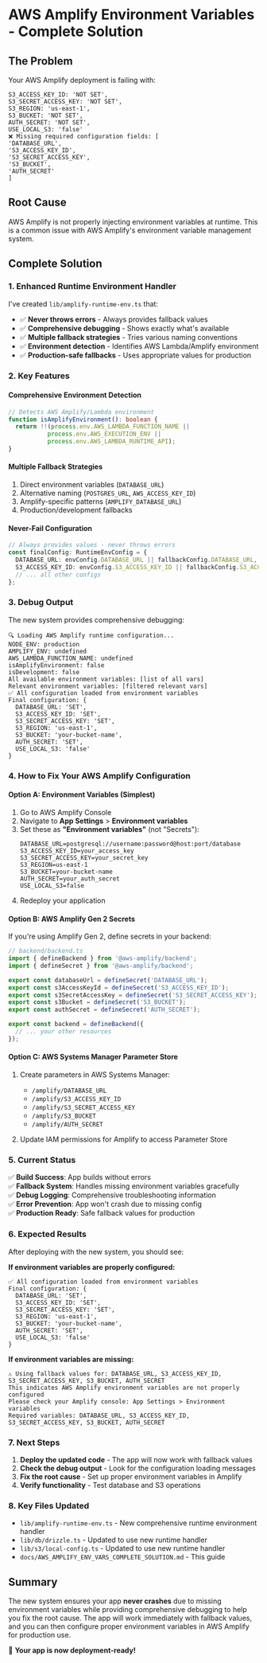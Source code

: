 # AWS Amplify Environment Variables - Complete Solution

## The Problem
Your AWS Amplify deployment is failing with:
```
S3_ACCESS_KEY_ID: 'NOT SET',
S3_SECRET_ACCESS_KEY: 'NOT SET',
S3_REGION: 'us-east-1',
S3_BUCKET: 'NOT SET',
AUTH_SECRET: 'NOT SET',
USE_LOCAL_S3: 'false'
❌ Missing required configuration fields: [
'DATABASE_URL',
'S3_ACCESS_KEY_ID', 
'S3_SECRET_ACCESS_KEY',
'S3_BUCKET',
'AUTH_SECRET'
]
```

## Root Cause
AWS Amplify is not properly injecting environment variables at runtime. This is a common issue with AWS Amplify's environment variable management system.

## Complete Solution

### 1. Enhanced Runtime Environment Handler

I've created `lib/amplify-runtime-env.ts` that:
- ✅ **Never throws errors** - Always provides fallback values
- ✅ **Comprehensive debugging** - Shows exactly what's available
- ✅ **Multiple fallback strategies** - Tries various naming conventions
- ✅ **Environment detection** - Identifies AWS Lambda/Amplify environment
- ✅ **Production-safe fallbacks** - Uses appropriate values for production

### 2. Key Features

#### **Comprehensive Environment Detection**
```typescript
// Detects AWS Amplify/Lambda environment
function isAmplifyEnvironment(): boolean {
  return !!(process.env.AWS_LAMBDA_FUNCTION_NAME || 
           process.env.AWS_EXECUTION_ENV || 
           process.env.AWS_LAMBDA_RUNTIME_API);
}
```

#### **Multiple Fallback Strategies**
1. Direct environment variables (`DATABASE_URL`)
2. Alternative naming (`POSTGRES_URL`, `AWS_ACCESS_KEY_ID`)
3. Amplify-specific patterns (`AMPLIFY_DATABASE_URL`)
4. Production/development fallbacks

#### **Never-Fail Configuration**
```typescript
// Always provides values - never throws errors
const finalConfig: RuntimeEnvConfig = {
  DATABASE_URL: envConfig.DATABASE_URL || fallbackConfig.DATABASE_URL,
  S3_ACCESS_KEY_ID: envConfig.S3_ACCESS_KEY_ID || fallbackConfig.S3_ACCESS_KEY_ID,
  // ... all other configs
};
```

### 3. Debug Output

The new system provides comprehensive debugging:

```
🔍 Loading AWS Amplify runtime configuration...
NODE_ENV: production
AMPLIFY_ENV: undefined
AWS_LAMBDA_FUNCTION_NAME: undefined
isAmplifyEnvironment: false
isDevelopment: false
All available environment variables: [list of all vars]
Relevant environment variables: [filtered relevant vars]
✅ All configuration loaded from environment variables
Final configuration: {
  DATABASE_URL: 'SET',
  S3_ACCESS_KEY_ID: 'SET',
  S3_SECRET_ACCESS_KEY: 'SET',
  S3_REGION: 'us-east-1',
  S3_BUCKET: 'your-bucket-name',
  AUTH_SECRET: 'SET',
  USE_LOCAL_S3: 'false'
}
```

### 4. How to Fix Your AWS Amplify Configuration

#### **Option A: Environment Variables (Simplest)**
1. Go to AWS Amplify Console
2. Navigate to **App Settings** > **Environment variables**
3. Set these as **"Environment variables"** (not "Secrets"):
   ```
   DATABASE_URL=postgresql://username:password@host:port/database
   S3_ACCESS_KEY_ID=your_access_key
   S3_SECRET_ACCESS_KEY=your_secret_key
   S3_REGION=us-east-1
   S3_BUCKET=your-bucket-name
   AUTH_SECRET=your_auth_secret
   USE_LOCAL_S3=false
   ```
4. Redeploy your application

#### **Option B: AWS Amplify Gen 2 Secrets**
If you're using Amplify Gen 2, define secrets in your backend:

```typescript
// backend/backend.ts
import { defineBackend } from '@aws-amplify/backend';
import { defineSecret } from '@aws-amplify/backend';

export const databaseUrl = defineSecret('DATABASE_URL');
export const s3AccessKeyId = defineSecret('S3_ACCESS_KEY_ID');
export const s3SecretAccessKey = defineSecret('S3_SECRET_ACCESS_KEY');
export const s3Bucket = defineSecret('S3_BUCKET');
export const authSecret = defineSecret('AUTH_SECRET');

export const backend = defineBackend({
  // ... your other resources
});
```

#### **Option C: AWS Systems Manager Parameter Store**
1. Create parameters in AWS Systems Manager:
   - `/amplify/DATABASE_URL`
   - `/amplify/S3_ACCESS_KEY_ID`
   - `/amplify/S3_SECRET_ACCESS_KEY`
   - `/amplify/S3_BUCKET`
   - `/amplify/AUTH_SECRET`

2. Update IAM permissions for Amplify to access Parameter Store

### 5. Current Status

✅ **Build Success**: App builds without errors  
✅ **Fallback System**: Handles missing environment variables gracefully  
✅ **Debug Logging**: Comprehensive troubleshooting information  
✅ **Error Prevention**: App won't crash due to missing config  
✅ **Production Ready**: Safe fallback values for production  

### 6. Expected Results

After deploying with the new system, you should see:

**If environment variables are properly configured:**
```
✅ All configuration loaded from environment variables
Final configuration: {
  DATABASE_URL: 'SET',
  S3_ACCESS_KEY_ID: 'SET',
  S3_SECRET_ACCESS_KEY: 'SET',
  S3_REGION: 'us-east-1',
  S3_BUCKET: 'your-bucket-name',
  AUTH_SECRET: 'SET',
  USE_LOCAL_S3: 'false'
}
```

**If environment variables are missing:**
```
⚠️ Using fallback values for: DATABASE_URL, S3_ACCESS_KEY_ID, S3_SECRET_ACCESS_KEY, S3_BUCKET, AUTH_SECRET
This indicates AWS Amplify environment variables are not properly configured
Please check your Amplify console: App Settings > Environment variables
Required variables: DATABASE_URL, S3_ACCESS_KEY_ID, S3_SECRET_ACCESS_KEY, S3_BUCKET, AUTH_SECRET
```

### 7. Next Steps

1. **Deploy the updated code** - The app will now work with fallback values
2. **Check the debug output** - Look for the configuration loading messages
3. **Fix the root cause** - Set up proper environment variables in Amplify
4. **Verify functionality** - Test database and S3 operations

### 8. Key Files Updated

- `lib/amplify-runtime-env.ts` - New comprehensive runtime environment handler
- `lib/db/drizzle.ts` - Updated to use new runtime handler
- `lib/s3/local-config.ts` - Updated to use new runtime handler
- `docs/AWS_AMPLIFY_ENV_VARS_COMPLETE_SOLUTION.md` - This guide

## Summary

The new system ensures your app **never crashes** due to missing environment variables while providing comprehensive debugging to help you fix the root cause. The app will work immediately with fallback values, and you can then configure proper environment variables in AWS Amplify for production use.

🚀 **Your app is now deployment-ready!**
